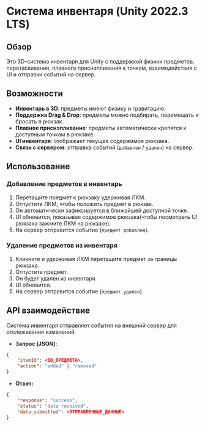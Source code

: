 # Система инвентаря (Unity 2022.3 LTS)

## Обзор
Это 3D-система инвентаря для Unity с поддержкой физики предметов, перетаскивания, плавного приснэпливания к точкам, взаимодействия с UI и отправки событий на сервер. 

## Возможности
- **Инвентарь в 3D**: предметы имеют физику и гравитацию.
- **Поддержка Drag & Drop**: предметы можно подбирать, перемещать и бросать в рюкзак.
- **Плавное приснэпливание**: предметы автоматически крепятся к доступным точкам в рюкзаке.
- **UI инвентаря**: отображает текущее содержимое рюкзака.
- **Связь с сервером**: отправка событий (`добавлен` / `удален`) на сервер.

## Использование
### Добавление предметов в инвентарь
1. Перетащите предмет к рюкзаку удерживая ЛКМ.
2. Отпустите ЛКМ, чтобы положить предмет в рюкзак.
3. Он автоматически зафиксируется в ближайшей доступной точке.
4. UI обновится, показывая содержимое рюкзака(чтобы посмотреть UI рюкзака зажмите ЛКМ на рюкзаке).
5. На сервер отправится событие (`предмет добавлен`).

### Удаление предметов из инвентаря
1. Кликните и удерживая ЛКМ перетащите предмет за границы рюкзака.
2. Отпустите предмет.
3. Он будет удален из инвентаря.
4. UI обновится.
5. На сервер отправится событие (`предмет удален`).

## API взаимодействие
Система инвентаря отправляет события на внешний сервер для отслеживания изменений.
- **Запрос (JSON):**
```json
{
    "itemId": <ID_ПРЕДМЕТА>,
    "action": "added" | "removed"
}
```
- **Ответ:**
```json
{
    "response": "success",
    "status": "data received",
    "data_submitted": <ОТПРАВЛЕННЫЕ_ДАННЫЕ>
}
```
